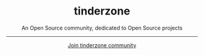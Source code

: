 <h1 align="center">tinderzone</h1>

<div align="center">

<p> An Open Source community, dedicated to Open Source projects
    <br> 
</p>

---

[Join tinderzone community](https://github.com/tinderzone/.github/issues/new?assignees=&labels=welcome+🎉🎉🎉&template=invitation.yml&title=Please+invite+me+to+tinderzone)

</div>
